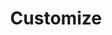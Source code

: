 ---
title: "Customize"
description: "Stylish my environment"
slug: "Customize"
image: "customize.jpg"
style:
    background: "#2e3440"
    color: "#fff"
---